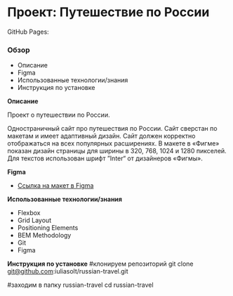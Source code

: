 # Проект: Путешествие по России
GitHub Pages:
### Обзор
* Описание
* Figma
* Использованные технологии/знания
* Инструкция по установке



**Описание**

Проект о путешествии по России.

Одностраничный сайт про путешествия по России.
Сайт сверстан по макетам и имеет адаптивный дизайн. Сайт должен корректно отображаться на всех популярных расширениях.
В макете в «Фигме» показан дизайн страницы для ширины в 320, 768, 1024 и 1280 пикселей. Для текстов использован шрифт ”Inter“ от дизайнеров «Фигмы».

**Figma**

* [Ссылка на макет в Figma](https://www.figma.com/file/5S2WSbEFL6awjVWJ0NWL8Q/Sprint-3_-Russia-_-desktop-mobile?node-id=28503%3A0)

**Использованные технологии/знания**

* Flexbox
* Grid Layout
* Positioning Elements
* BEM Methodology
* Git
* Figma

**Инструкция по установке**
#клонируем репозиторий
git clone git@github.com:iuliasolt/russian-travel.git

#заходим в папку russian-travel
cd russian-travel
